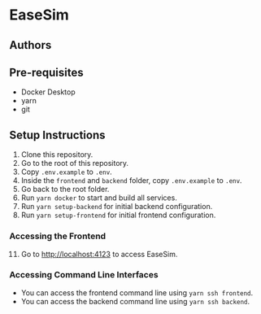 # EaseSim

## Authors

## Pre-requisites
- Docker Desktop
- yarn
- git

## Setup Instructions
1. Clone this repository.
2. Go to the root of this repository.
3. Copy `.env.example` to `.env`.
4. Inside the `frontend` and `backend` folder, copy `.env.example` to `.env`.
5. Go back to the root folder.
6. Run `yarn docker` to start and build all services.
7. Run `yarn setup-backend` for initial backend configuration.
8. Run `yarn setup-frontend` for initial frontend configuration.

### Accessing the Frontend
11. Go to [http://localhost:4123](http://localhost:4123) to access EaseSim.

### Accessing Command Line Interfaces
- You can access the frontend command line using `yarn ssh frontend`.
- You can access the backend command line using `yarn ssh backend`.
